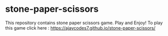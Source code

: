 # stone-paper-scissors
This repository contains stone paper scissors game. Play and Enjoy!
To play this game click here : https://ajaycodes7.github.io/stone-paper-scissors/
